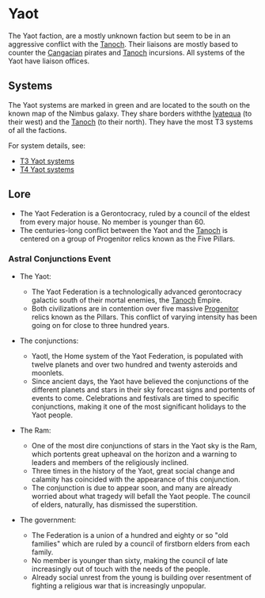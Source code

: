 # Yaot

The Yaot faction, are a mostly unknown faction but seem to be in an aggressive
conflict with the [Tanoch]. Their liaisons are mostly based to counter the
[Cangacian] pirates and [Tanoch] incursions. All systems of the Yaot have
liaison offices.

## Systems

The Yaot systems are marked in green and are located to the south on the known
map of the Nimbus galaxy. They share borders withthe [Iyatequa] (to their west)
and the [Tanoch] (to their north). They have the most T3 systems of all
the factions.

For system details, see:

* [T3 Yaot systems](../systems/t3.md#yaot)
* [T4 Yaot systems](../systems/t4.md#yaot)

## Lore

* The Yaot Federation is a Gerontocracy, ruled by a council of the eldest from
  every major house. No member is younger than 60.
* The centuries-long conflict between the Yaot and the [Tanoch] is centered on a
  group of Progenitor relics known as the Five Pillars.

### Astral Conjunctions Event

* The Yaot:
  * The Yaot Federation is a technologically advanced gerontocracy galactic
    south of their mortal enemies, the [Tanoch] Empire.
  * Both civilizations are in contention over five massive [Progenitor] relics
    known as the Pillars. This conflict of varying intensity has been going on
    for close to three hundred years.
* The conjunctions:
  * Yaotl, the Home system of the Yaot Federation, is populated with twelve
    planets and over two hundred and twenty asteroids and moonlets.
  * Since ancient days, the Yaot have believed the conjunctions of the different
    planets and stars in their sky forecast signs and portents of events to
    come. Celebrations and festivals are timed to specific conjunctions, making
    it one of the most significant holidays to the Yaot people.
* The Ram:
  * One of the most dire conjunctions of stars in the Yaot sky is the Ram, which
    portents great upheaval on the horizon and a warning to leaders and members
    of the religiously inclined.
  * Three times in the history of the Yaot, great social change and calamity has
    coincided with the appearance of this conjunction.
  * The conjunction is due to appear soon, and many are already worried about
    what tragedy will befall the Yaot people. The council of elders, naturally,
    has dismissed the superstition.
* The government:
  * The Federation is a union of a hundred and eighty or so "old families" which
    are ruled by a council of firstborn elders from each family.
  * No member is younger than sixty, making the council of late increasingly out
    of touch with the needs of the people.
  * Already social unrest from the young is building over resentment of fighting
    a religious war that is increasingly unpopular.

  [Cangacian]: cangacian.md
  [Iyatequa]: iyatequa.md
  [Progenitor]: progenitor.md
  [Tanoch]: tanoch.md
